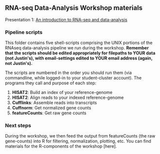 ## RNA-seq Data-Analysis Workshop materials

Presentation 1: [An introduction to RNA-seq and data-analysis](https://github.com/usfomicshub/usfomicshub.github.io/edit/master/RNA-seq_Training_Scripts/intro_to_rna_seq.pdf)

### Pipeline scripts

This folder contains five shell-scripts comprising the UNIX portions of the RNAseq data-analysis pipeline we run during the workshop. **Remember that the scripts should be edited appropriately for filepaths to YOUR data (not Justin's), with email-settings edited to YOUR email address (again, not Justin's).**

The scripts are numbered in the order you should run them (via commandline, while logged-in to your student-cluster account). The programs they call and purpose of each step:

 1) **HISAT2**: Build an index of your reference-genome
 2) **HISAT2**: Align reads to your indexed reference-genome  
 3) **Cufflinks**: Assemble reads into transcripts  
 4) **Cuffnorm**: Get normalized gene counts  
 5) **featureCounts**: Get raw gene counts  
  
### Next steps

During the workshop, we then feed the output from featureCounts (the raw gene-counts) into R for filtering, normalization, plotting, etc. You can find materials for the R-components of the workshop [here].
